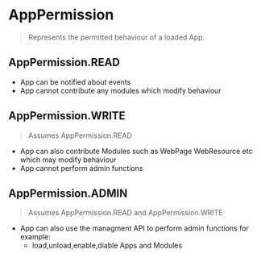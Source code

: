 # AppPermission

  > Represents the permitted behaviour of a loaded App.

## AppPermission.READ

* App can be notified about events
* App cannot contribute any modules which modify behaviour

## AppPermission.WRITE

> Assumes AppPermission.READ

* App can also contribute Modules such as WebPage WebResource etc which may modify behaviour
* App cannot perform admin functions

## AppPermission.ADMIN

> Assumes AppPermission.READ and AppPermission.WRITE

* App can also use the managment API to perform admin functions for example:
  * load,unload,enable,diable Apps and Modules